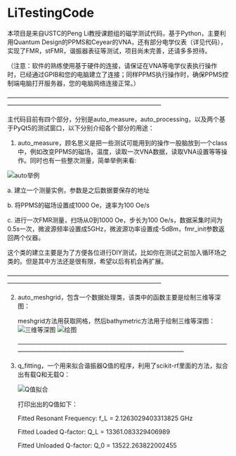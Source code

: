 # LiTestingCode

本项目是来自USTC的Peng Li教授课题组的磁学测试代码，基于Python，主要利用Quantum Design的PPMS和Ceyear的VNA，还有部分电学仪表（详见代码），实现了FMR，stFMR，谐振器表征等测试，项目尚未完善，还请多多担待。

（注意：软件的熟练使用基于硬件的连接，请保证在VNA等电学仪表执行操作时，已经通过GPIB和您的电脑建立了连接；同样PPMS执行操作时，确保PPMS控制端电脑打开服务器，您的电脑网络连接正常。）

   —————————————————————————————————————————————————————————————

主代码目前有四个部分，分别是auto_measure，auto_processing，以及两个基于PyQt5的测试窗口，以下分别介绍各个部分的用途：

1. auto_measure，顾名思义是把一些测试可能用到的操作一股脑放到一个class中，例如改变PPMS的磁场，温度，读取一次VNA数据，读取VNA设置等等操作。同时也有一些整次测量，简单举例来看:
   
  ![auto举例](https://github.com/user-attachments/assets/995108ee-bd21-40c1-9c93-a0a5708d1af5)

  a. 建立一个测量实例，参数是之后数据要保存的地址

  b. 将PPMS的磁场设置成1000 Oe，速率为100 Oe/s

  c. 进行一次FMR测量，扫场从0到1000 Oe，步长为100 Oe/s，数据采集时间为0.5s一次，微波源频率设置成5GHz，微波源功率设置成-5dBm，fmr_init参数返回两个仪器。

  这个类的建立主要是为了方便各位进行DIY测试，比如你在测试之前加入循环场之类的。但是其中方法还是很有限，希望以后有机会再扩展。
  
  —————————————————————————————————————————————————————————————
  
2. auto_meshgrid，包含一个数据处理类，该类中的函数主要是绘制三维等深图：

   meshgrid方法用获取网格，然后bathymetric方法用于绘制三维等深图：
   ![三维等深图](https://github.com/user-attachments/assets/2f699882-0e70-47e8-adc7-405cb49ebe4c)
   ![绘图](https://github.com/user-attachments/assets/953ecc1e-da1a-437c-be47-9961dfbfd6cb)
   
   —————————————————————————————————————————————————————————————

3. q_fitting，一个用来拟合谐振器Q值的程序，利用了scikit-rf里面的方法，拟合出有载Q和无载Q：
   
   ![Q值拟合](https://github.com/user-attachments/assets/b061b62c-343e-4d54-aaf0-eb60b65908c9)

   打印出出的Q值如下：

   Fitted Resonant Frequency: f_L = 2.1263029403313825 GHz
   
   Fitted Loaded Q-factor: Q_L = 13361.083329406989
   
   Fitted Unloaded Q-factor: Q_0 = 13522.263822002455

   

   

   

